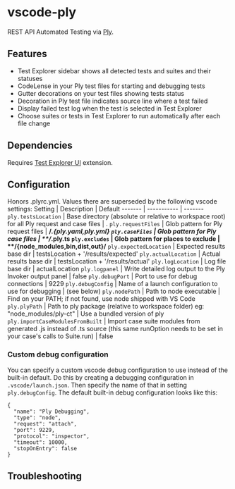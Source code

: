 # vscode-ply
REST API Automated Testing via [Ply](https://github.com/ply-ct/ply).

## Features
  - Test Explorer sidebar shows all detected tests and suites and their statuses
  - CodeLense in your Ply test files for starting and debugging tests
  - Gutter decorations on your test files showing tests status
  - Decoration in Ply test file indicates source line where a test failed
  - Display failed test log when the test is selected in Test Explorer
  - Choose suites or tests in Test Explorer to run automatically after each file change

## Dependencies
Requires [Test Explorer UI](https://marketplace.visualstudio.com/items?itemName=hbenl.vscode-test-explorer) extension.

## Configuration
Honors .plyrc.yml.  Values there are superseded by the following vscode settings:
Setting | Description | Default
------- | ----------- | -------
`ply.testsLocation` | Base directory (absolute or relative to workspace root) for all Ply request and case files | .
`ply.requestFiles` | Glob pattern for Ply request files | **/*.{ply.yaml,ply.yml}
`ply.caseFiles` | Glob pattern for Ply case files | **/*.ply.ts
`ply.excludes` | Glob pattern for places to exclude | \**/{node_modules,bin,dist,out}/**
`ply.expectedLocation` | Expected results base dir | testsLocation + '/results/expected'
`ply.actualLocation` | Actual results base dir | testsLocation + '/results/actual'
`ply.logLocation` | Log file base dir | actualLocation
`ply.logpanel` | Write detailed log output to the Ply Invoker output panel | false
`ply.debugPort` | Port to use for debug connections | 9229
`ply.debugConfig` | Name of a launch configuration to use for debugging | (see below)
`ply.nodePath` | Path to node executable | Find on your PATH; if not found, use node shipped with VS Code
`ply.plyPath` | Path to ply package (relative to workspace folder) eg: "node_modules/ply-ct" | Use a bundled version of ply
`ply.importCaseModulesFromBuilt` | Import case suite modules from generated .js instead of .ts source (this same runOption needs to be set in your case's calls to Suite.run) | false

### Custom debug configuration
You can specify a custom vscode debug configuration to use instead of the built-in default.
Do this by creating a debugging configuration in `.vscode/launch.json`.  Then specify the name of that
in setting `ply.debugConfig`.  The default built-in debug configuration looks like this:
```
{
  "name": "Ply Debugging",
  "type": "node",
  "request": "attach",
  "port": 9229,
  "protocol": "inspector",
  "timeout": 10000,
  "stopOnEntry": false
}
```

## Troubleshooting
